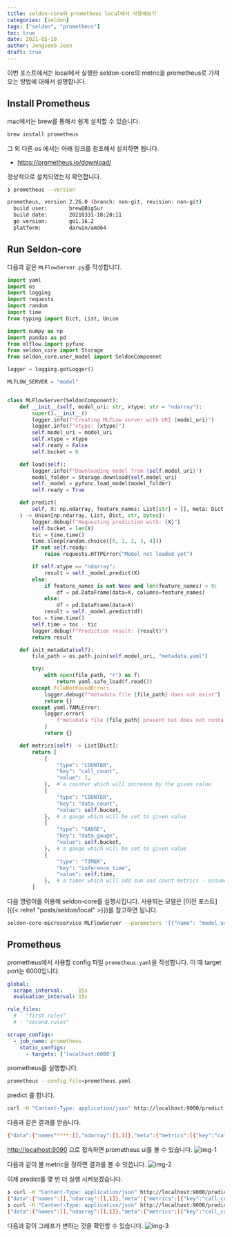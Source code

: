 ```yaml
---
title: seldon-core와 prometheus local에서 사용해보기
categories: [seldon]
tags: ["seldon", "prometheus"]
toc: true
date: 2021-05-10
author: Jongseob Jeon
draft: true
---
```


이번 포스트에서는 local에서 실행한 seldon-core의 metric을 prometheus로 가져오는 방법에 대해서 설명합니다.

## Install Prometheus
mac에서는 brew를 통해서 쉽게 설치할 수 있습니다.

```bash
brew install prometheus
```

그 외 다른 os 에서는 아래 링크를 참조해서 설치하면 됩니다.
- https://prometheus.io/download/


정상적으로 설치되었는지 확인합니다.

```bash
❯ prometheus --version

prometheus, version 2.26.0 (branch: non-git, revision: non-git)
  build user:       brew@BigSur
  build date:       20210331-18:20:11
  go version:       go1.16.2
  platform:         darwin/amd64
```

## Run Seldon-core
다음과 같은 `MLFlowServer.py`를 작성합니다.
```python
import yaml
import os
import logging
import requests
import random
import time
from typing import Dict, List, Union

import numpy as np
import pandas as pd
from mlflow import pyfunc
from seldon_core import Storage
from seldon_core.user_model import SeldonComponent

logger = logging.getLogger()

MLFLOW_SERVER = "model"


class MLFlowServer(SeldonComponent):
    def __init__(self, model_uri: str, xtype: str = "ndarray"):
        super().__init__()
        logger.info(f"Creating MLFLow server with URI {model_uri}")
        logger.info(f"xtype: {xtype}")
        self.model_uri = model_uri
        self.xtype = xtype
        self.ready = False
        self.bucket = 0

    def load(self):
        logger.info(f"Downloading model from {self.model_uri}")
        model_folder = Storage.download(self.model_uri)
        self._model = pyfunc.load_model(model_folder)
        self.ready = True

    def predict(
        self, X: np.ndarray, feature_names: List[str] = [], meta: Dict = None
    ) -> Union[np.ndarray, List, Dict, str, bytes]:
        logger.debug(f"Requesting prediction with: {X}")
        self.bucket = len(X)
        tic = time.time()
        time.sleep(random.choice([0, 1, 2, 3, 4]))
        if not self.ready:
            raise requests.HTTPError("Model not loaded yet")

        if self.xtype == "ndarray":
            result = self._model.predict(X)
        else:
            if feature_names is not None and len(feature_names) > 0:
                df = pd.DataFrame(data=X, columns=feature_names)
            else:
                df = pd.DataFrame(data=X)
            result = self._model.predict(df)
        toc = time.time()
        self.time = toc - tic
        logger.debug(f"Prediction result: {result}")
        return result

    def init_metadata(self):
        file_path = os.path.join(self.model_uri, "metadata.yaml")

        try:
            with open(file_path, "r") as f:
                return yaml.safe_load(f.read())
        except FileNotFoundError:
            logger.debug(f"metadata file {file_path} does not exist")
            return {}
        except yaml.YAMLError:
            logger.error(
                f"metadata file {file_path} present but does not contain valid yaml"
            )
            return {}

    def metrics(self) -> List[Dict]:
        return [
            {
                "type": "COUNTER",
                "key": "call_count",
                "value": 1,
            },  # a counter which will increase by the given value
            {
                "type": "COUNTER",
                "key": "data_count",
                "value": self.bucket,
            },  # a gauge which will be set to given value
            {
                "type": "GAUGE",
                "key": "data_gauge",
                "value": self.bucket,
            },  # a gauge which will be set to given value
            {
                "type": "TIMER",
                "key": "inference_time",
                "value": self.time,
            },  # a timer which will add sum and count metrics - assumed millisecs
        ]
```

다음 명령어를 이용해 seldon-core를 실행시킵니다.
사용되는 모델은 [이전 포스트]({{< relref "posts/seldon/local" >}})를 참고하면 됩니다.
```bash
seldon-core-microservice MLFlowServer --parameters '[{"name": "model_uri", "type":"STRING", "value": "file://mlruns/0/d96ad56315364063901ace2df62dfbc2/artifacts/iris_model/"}]'
```

## Prometheus
prometheus에서 사용할 config 파일 `prometheus.yaml`을 작성합니다.
이 때 target port는 6000입니다.
```yaml
global:
  scrape_interval:     15s
  evaluation_interval: 15s

rule_files:
  # - "first.rules"
  # - "second.rules"

scrape_configs:
  - job_name: prometheus
    static_configs:
      - targets: ['localhost:6000']
```

prometheus를 실행합니다.
```bash
prometheus --config.file=prometheus.yaml
```

predict 를 합니다.
```bash
curl -H "Content-Type: application/json" http://localhost:9000/predict -d @./input.json
```
다음과 같은 결과를 얻습니다.
```bash
{"data":{"names"****:[],"ndarray":[1,1]},"meta":{"metrics":[{"key":"call_count","type":"COUNTER","value":1},{"key":"data_count","type":"COUNTER","value":2},{"key":"data_gauge","type":"GAUGE","value":2},{"key":"inference_time","type":"TIMER","value":4.001783132553101}]}}
```

[http://localhost:9090](http://localhost:9090) 으로 접속하면 prometheus ui를 볼 수 있습니다.
![img-1](/imgs/seldon/prometheus-1.png)

다음과 같이 볼 metric을 정하면 결과를 볼 수 잇씁니다.
![img-2](/imgs/seldon/prometheus-2.png)

이제 predict를 몇 번 더 실행 시켜보겠습니다.
```bash
❯ curl -H "Content-Type: application/json" http://localhost:9000/predict -d @./input.json
{"data":{"names":[],"ndarray":[1,1]},"meta":{"metrics":[{"key":"call_count","type":"COUNTER","value":1},{"key":"data_count","type":"COUNTER","value":2},{"key":"data_gauge","type":"GAUGE","value":2},{"key":"inference_time","type":"TIMER","value":4.003461837768555}]}}
❯ curl -H "Content-Type: application/json" http://localhost:9000/predict -d @./input.json
{"data":{"names":[],"ndarray":[1,1]},"meta":{"metrics":[{"key":"call_count","type":"COUNTER","value":1},{"key":"data_count","type":"COUNTER","value":2},{"key":"data_gauge","type":"GAUGE","value":2},{"key":"inference_time","type":"TIMER","value":3.003340005874634}]}}
```

다음과 같이 그래프가 변하는 것을 확인할 수 있습니다.
![img-3](/imgs/seldon/prometheus-3.png)
